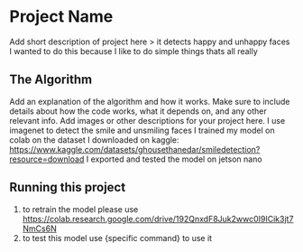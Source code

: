 # Project Name

 Add short description of project here > it detects happy and unhappy faces
I wanted to do this because I like to do simple things thats all really

## The Algorithm

Add an explanation of the algorithm and how it works. Make sure to include details about how the code works, what it depends on, and any other relevant info. Add images or other descriptions for your project here. 
I use imagenet to detect the smile and unsmiling faces
I trained my model on colab on the dataset I downloaded on kaggle: https://www.kaggle.com/datasets/ghousethanedar/smiledetection?resource=download
I exported and tested the model on jetson nano

## Running this project

1.  to retrain the model please use https://colab.research.google.com/drive/192QnxdF8Juk2wwc0I9ICik3jt7NmCs6N
2. to test this model use {specific command} to use it
